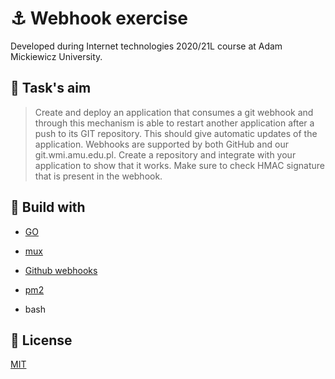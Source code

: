 
# ⚓ Webhook exercise

Developed during Internet technologies 2020/21L course at Adam Mickiewicz University.  

## 🎯 Task's aim

> Create and deploy an application that consumes a git webhook and through this mechanism is able to restart another application after a push to its GIT repository. This should give automatic updates of the application. Webhooks are supported by both GitHub and our git.wmi.amu.edu.pl. Create a repository and integrate with your application to show that it works. Make sure to check HMAC signature that is present in the webhook.
  

## 🔨 Build with

-  [GO](https://golang.org/)

-  [mux](https://github.com/gorilla/mux)

-  [Github webhooks](https://docs.github.com/en/developers/webhooks-and-events/webhooks/)

-  [pm2](https://pm2.keymetrics.io/)

- bash

  

## 🔏 License

[MIT](https://choosealicense.com/licenses/mit/)
